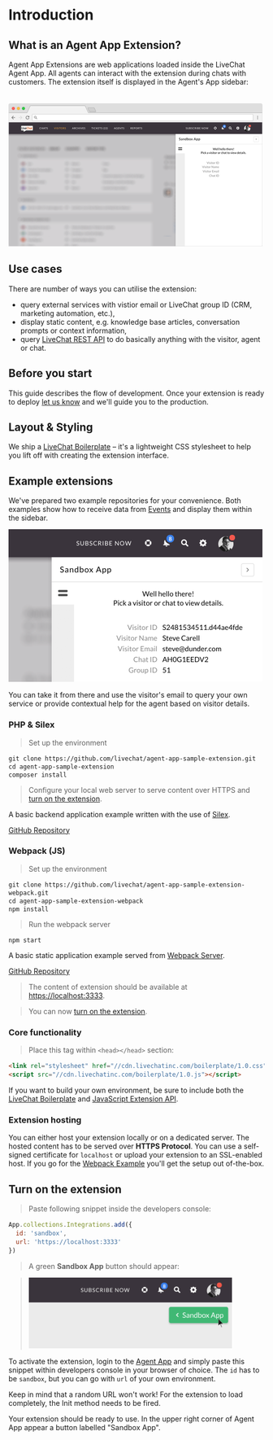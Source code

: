 # Introduction

## What is an Agent App Extension?

Agent App Extensions are web applications loaded inside the LiveChat Agent App. All agents can interact with the extension during chats with customers. The extension itself is displayed in the Agent's App sidebar:

<img src="../__images/agent-app-extension.png" width="500" style="margin-top: 20px;"/>

## Use cases

There are number of ways you can utilise the extension:

* query external services with vistior email or LiveChat group ID (CRM, marketing automation, etc.),
* display static content, e.g. knowledge base articles, conversation prompts or context information,
* query [LiveChat REST API](/rest-api) to do basically anything with the visitor, agent or chat.


## Before you start

This guide describes the flow of development. Once your extension is ready to deploy <a href="#" onclick="LC_API.open_chat_window();return false;">let us know</a> and we'll guide you to the production.

## Layout & Styling

We ship a [LiveChat Boilerplate](/boilerplate) – it's a lightweight CSS stylesheet to help you lift off with creating the extension interface.

## Example extensions

We've prepared two example repositories for your convenience. Both examples show how to receive data from [Events](#events) and display them within the sidebar. 

<img class="framed" src="../__images/agent-app-sample-extension.png" width="500" />

You can take it from there and use the visitor's email to query your own service or provide contextual help for the agent based on visitor details.

### PHP & Silex

> Set up the environment

```shell
git clone https://github.com/livechat/agent-app-sample-extension.git
cd agent-app-sample-extension
composer install
```

> Configure your local web server to serve content over HTTPS and [turn on the extension](#turn-on-the-extension).

A basic backend application example written with the use of [Silex](http://silex.sensiolabs.org/).

<a class="button green" href="https://github.com/livechat/agent-app-sample-extension" target="_blank"><span>GitHub Repository</span></a>

### Webpack (JS)

> Set up the environment

```shell
git clone https://github.com/livechat/agent-app-sample-extension-webpack.git
cd agent-app-sample-extension-webpack
npm install
```

> Run the webpack server

```
npm start
```

A basic static application example served from [Webpack Server](https://webpack.github.io/).

<a class="button green" href="https://github.com/livechat/agent-app-sample-extension-webpack" target="_blank"><span>GitHub Repository</span></a>

> The content of extension should be available at [https://localhost:3333](https://localhost:3333).

> You can now [turn on the extension](#turn-on-the-extension).

### Core functionality

> Place this tag within `<head></head>` section:

```html
<link rel="stylesheet" href="//cdn.livechatinc.com/boilerplate/1.0.css">
<script src="//cdn.livechatinc.com/boilerplate/1.0.js"></script>
```

If you want to build your own environment, be sure to include both the [LiveChat Boilerplate](/boilerplate) and [JavaScript Extension API](#javascript-api).

### Extension hosting

You can either host your extension locally or on a dedicated server. The hosted content has to be served over **HTTPS Protocol**. You can use a self-signed certificate for `localhost` or upload your extension to an SSL-enabled host. If you go for the [Webpack Example](#webpack) you'll get the setup out of-the-box. 

## Turn on the extension

> Paste following snippet inside the developers console:

```js
App.collections.Integrations.add({
  id: 'sandbox',
  url: 'https://localhost:3333'
})
```

> A green **Sandbox App** button should appear:

> <img src="../__images/agent-app-extension.gif" width="400" />

To activate the extension, login to the [Agent App](https://my.livechatinc.com/) and simply paste this snippet within developers console in your browser of choice. The `id` has to be `sandbox`, but you can go with `url` of your own environment. 

<aside class="notice">Keep in mind that a random URL won't work! For the extension to load completely, the Init method needs to be fired. </aside>

Your extension should be ready to use. In the upper right corner of Agent App appear a button labelled "Sandbox App".
